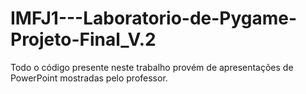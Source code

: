 # IMFJ1---Laboratorio-de-Pygame-Projeto-Final_V.2

Todo o código presente neste trabalho provém de apresentações de PowerPoint mostradas pelo professor.
